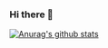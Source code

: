 ### Hi there 👋

[![Anurag's github stats](https://github-readme-stats.vercel.app/api?username=anuraghazra)](https://github.com/beyond009/github-readme-stats)

<!--
**beyond009/beyond009** is a ✨ _special_ ✨ repository because its `README.md` (this file) appears on your GitHub profile.

Here are some ideas to get you started:

- 🔭 I’m currently working on ...
- 🌱 I’m currently learning ...
- 👯 I’m looking to collaborate on ...
- 🤔 I’m looking for help with ...
- 💬 Ask me about ...
- 📫 How to reach me: ...
- 😄 Pronouns: ...
- ⚡ Fun fact: ...
-->
